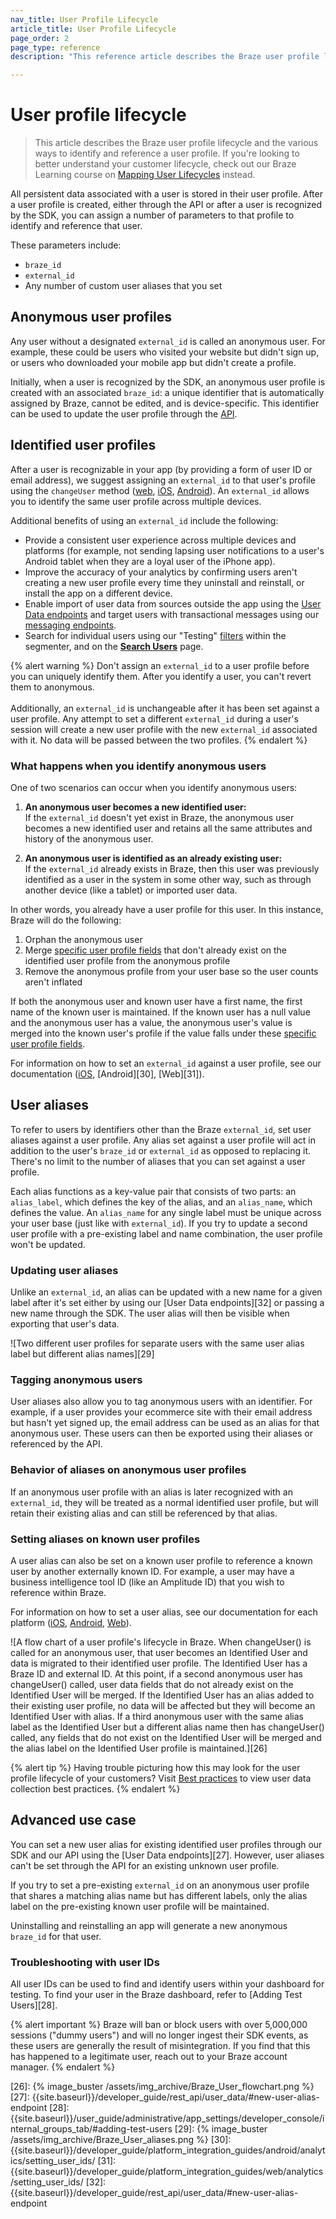 ```yaml
---
nav_title: User Profile Lifecycle
article_title: User Profile Lifecycle
page_order: 2
page_type: reference
description: "This reference article describes the Braze user profile lifecycle, and the various ways a user profile can be identified and referenced."

---
```


# User profile lifecycle

> This article describes the Braze user profile lifecycle and the various ways to identify and reference a user profile. If you're looking to better understand your customer lifecycle, check out our Braze Learning course on [Mapping User Lifecycles](https://learning.braze.com/mapping-customer-lifecycles) instead.

All persistent data associated with a user is stored in their user profile. After a user profile is created, either through the API or after a user is recognized by the SDK, you can assign a number of parameters to that profile to identify and reference that user. 

These parameters include:

* `braze_id`
* `external_id`
* Any number of custom user aliases that you set

## Anonymous user profiles

Any user without a designated `external_id` is called an anonymous user. For example, these could be users who visited your website but didn't sign up, or users who downloaded your mobile app but didn't create a profile.

Initially, when a user is recognized by the SDK, an anonymous user profile is created with an associated `braze_id`: a unique identifier that is automatically assigned by Braze, cannot be edited, and is device-specific. This identifier can be used to update the user profile through the [API]({{site.baseurl}}/api/endpoints/user_data/).

## Identified user profiles

After a user is recognizable in your app (by providing a form of user ID or email address), we suggest assigning an `external_id` to that user's profile using the `changeUser` method ([web](https://js.appboycdn.com/web-sdk/latest/doc/modules/braze.html#changeuser), [iOS](https://appboy.github.io/appboy-ios-sdk/docs/interface_appboy.html#ac8b369b40e15860b0ec18c0f4b46ac69), [Android](https://braze-inc.github.io/braze-android-sdk/javadocs/com/appboy/Appboy.html#changeUser-java.lang.String-)). An `external_id` allows you to identify the same user profile across multiple devices. 

Additional benefits of using an `external_id` include the following: 

- Provide a consistent user experience across multiple devices and platforms (for example, not sending lapsing user notifications to a user's Android tablet when they are a loyal user of the iPhone app).
- Improve the accuracy of your analytics by confirming users aren't creating a new user profile every time they uninstall and reinstall, or install the app on a different device.
- Enable import of user data from sources outside the app using the [User Data endpoints]({{site.baseurl}}/api/endpoints/user_data/) and target users with transactional messages using our [messaging endpoints]({{site.baseurl}}/api/endpoints/messaging/).
- Search for individual users using our "Testing" [filters]({{site.baseurl}}/user_guide/engagement_tools/segments/segmentation_filters/) within the segmenter, and on the [**Search Users**]({{site.baseurl}}/user_guide/engagement_tools/segments/user_profiles/) page.

{% alert warning %}
Don't assign an `external_id` to a user profile before you can uniquely identify them. After you identify a user, you can't revert them to anonymous.
<br><br>
Additionally, an `external_id` is unchangeable after it has been set against a user profile. Any attempt to set a different `external_id` during a user's session will create a new user profile with the new `external_id` associated with it. No data will be passed between the two profiles.
{% endalert %} 

### What happens when you identify anonymous users

One of two scenarios can occur when you identify anonymous users:

1) **An anonymous user becomes a new identified user:** <br>If the `external_id` doesn't yet exist in Braze, the anonymous user becomes a new identified user and retains all the same attributes and history of the anonymous user. 

2) **An anonymous user is identified as an already existing user:** <br>If the `external_id` already exists in Braze, then this user was previously identified as a user in the system in some other way, such as through another device (like a tablet) or imported user data. 

In other words, you already have a user profile for this user. In this instance, Braze will do the following:
1. Orphan the anonymous user
2. Merge [specific user profile fields]({{site.baseurl}}/api/endpoints/user_data/post_users_merge/#merge_updates-behavior) that don't already exist on the identified user profile from the anonymous profile
3. Remove the anonymous profile from your user base so the user counts aren't inflated

If both the anonymous user and known user have a first name, the first name of the known user is maintained. If the known user has a null value and the anonymous user has a value, the anonymous user's value is merged into the known user's profile if the value falls under these [specific user profile fields]({{site.baseurl}}/api/endpoints/user_data/post_users_merge/#merge-behavior).

For information on how to set an `external_id` against a user profile, see our documentation ([iOS][24], [Android][30], [Web][31]).

## User aliases

To refer to users by identifiers other than the Braze `external_id`, set user aliases against a user profile. Any alias set against a user profile will act in addition to the user's `braze_id` or `external_id` as opposed to replacing it. There's no limit to the number of aliases that you can set against a user profile.

Each alias functions as a key-value pair that consists of two parts: an `alias_label`, which defines the key of the alias, and an `alias_name`, which defines the value. An `alias_name` for any single label must be unique across your user base (just like with `external_id`). If you try to update a second user profile with a pre-existing label and name combination, the user profile won't be updated.

### Updating user aliases

Unlike an `external_id`, an alias can be updated with a new name for a given label after it's set either by using our [User Data endpoints][32] or passing a new name through the SDK. The user alias will then be visible when exporting that user's data.

![Two different user profiles for separate users with the same user alias label but different alias names][29]

### Tagging anonymous users

User aliases also allow you to tag anonymous users with an identifier. For example, if a user provides your ecommerce site with their email address but hasn't yet signed up, the email address can be used as an alias for that anonymous user. These users can then be exported using their aliases or referenced by the API.

### Behavior of aliases on anonymous user profiles

If an anonymous user profile with an alias is later recognized with an `external_id`, they will be treated as a normal identified user profile, but will retain their existing alias and can still be referenced by that alias.

### Setting aliases on known user profiles

A user alias can also be set on a known user profile to reference a known user by another externally known ID. For example, a user may have a business intelligence tool ID (like an Amplitude ID) that you wish to reference within Braze.

For information on how to set a user alias, see our documentation for each platform ([iOS][1], [Android][2], [Web][3]).

![A flow chart of a user profile's lifecycle in Braze. When changeUser() is called for an anonymous user, that user becomes an Identified User and data is migrated to their identified user profile. The Identified User has a Braze ID and external ID. At this point, if a second anonymous user has changeUser() called, user data fields that do not already exist on the Identified User will be merged. If the Identified User has an alias added to their existing user profile, no data will be affected but they will become an Identified User with alias. If a third anonymous user with the same alias label as the Identified User but a different alias name then has changeUser() called, any fields that do not exist on the Identified User will be merged and the alias label on the Identified User profile is maintained.][26]

{% alert tip %}
Having trouble picturing how this may look for the user profile lifecycle of your customers? Visit [Best practices]({{site.baseurl}}/user_guide/data_and_analytics/user_data_collection/best_practices/) to view user data collection best practices.
{% endalert %}

## Advanced use case

You can set a new user alias for existing identified user profiles through our SDK and our API using the [User Data endpoints][27]. However, user aliases can't be set through the API for an existing unknown user profile.

If you try to set a pre-existing `external_id` on an anonymous user profile that shares a matching alias name but has different labels, only the alias label on the pre-existing known user profile will be maintained.

Uninstalling and reinstalling an app will generate a new anonymous `braze_id` for that user.

### Troubleshooting with user IDs

All user IDs can be used to find and identify users within your dashboard for testing. To find your user in the Braze dashboard, refer to [Adding Test Users][28].

{% alert important %}
Braze will ban or block users with over 5,000,000 sessions ("dummy users") and will no longer ingest their SDK events, as these users are generally the result of misintegration. If you find that this has happened to a legitimate user, reach out to your Braze account manager.
{% endalert %}

[1]: {{site.baseurl}}/developer_guide/platform_integration_guides/swift/analytics/setting_user_ids/#aliasing-users
[2]: {{site.baseurl}}/developer_guide/platform_integration_guides/android/analytics/setting_user_ids/#aliasing-users
[3]: {{site.baseurl}}/developer_guide/platform_integration_guides/web/analytics/setting_user_ids/#aliasing-users

[23]: {{site.baseurl}}/developer_guide/platform_integration_guides/swift/analytics/setting_user_ids/#assigning-a-user-id
[24]: {{site.baseurl}}/developer_guide/platform_integration_guides/swift/analytics/setting_user_ids/
[25]: {{site.baseurl}}/developer_guide/home/
[26]: {% image_buster /assets/img_archive/Braze_User_flowchart.png %}
[27]: {{site.baseurl}}/developer_guide/rest_api/user_data/#new-user-alias-endpoint
[28]: {{site.baseurl}}/user_guide/administrative/app_settings/developer_console/internal_groups_tab/#adding-test-users
[29]: {% image_buster /assets/img_archive/Braze_User_aliases.png %}
[30]: {{site.baseurl}}/developer_guide/platform_integration_guides/android/analytics/setting_user_ids/
[31]: {{site.baseurl}}/developer_guide/platform_integration_guides/web/analytics/setting_user_ids/
[32]: {{site.baseurl}}/developer_guide/rest_api/user_data/#new-user-alias-endpoint
